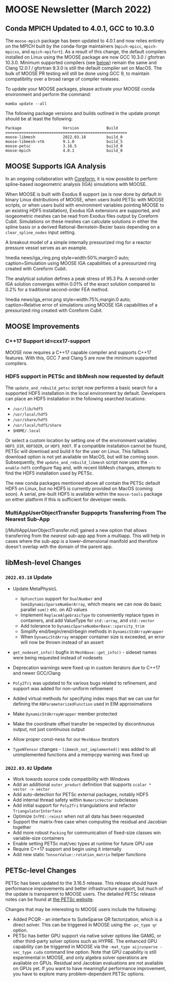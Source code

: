 # MOOSE Newsletter (March 2022)

## Conda MPICH Updated to 4.0.1, GCC to 10.3.0

The `moose-mpich` package has been updated to 4.0.1 and now relies entirely on
the MPICH built by the conda-forge maintainers (`mpich-mpicc`, `mpich-mpicxx`,
and `mpich-mpifort`). As a result of this change, the default compilers installed
on Linux using the MOOSE package are now GCC 10.3.0 / gfortran 10.3.0. Minimum
supported compilers (see [below](2022_03.md#cxx17-support)) remain the same and
Clang 12.0.1 / gfortran 9.3.0 is still the default compiler set on MacOS. The bulk
of MOOSE PR testing will still be done using GCC 9, to maintain compatibility over
a broad range of compiler releases.

To update your MOOSE packages, please activate your MOOSE conda environment and
perform the command:

```
mamba update --all
```

The following package versions and builds outlined in the update prompt should be
at least the following:

```
Package                  Version            Build
=====================================================
moose-libmesh            2022.03.18         build_0
moose-libmesh-vtk        9.1.0              build_5
moose-petsc              3.16.5             build_0
moose-mpich              4.0.1              build_0
```

## MOOSE Supports IGA Analysis

In an ongoing collaboration with [Coreform](https://coreform.com/), it
is now possible to perform spline-based isogeometric analysis (IGA)
simulations with MOOSE.

When MOOSE is built with Exodus 8 support (as is now done by default
in binary Linux distributions of MOOSE, when users build PETSc with
MOOSE scripts, or when users build with environment variables pointing
MOOSE to an existing HDF5 installation), Exodus IGA extensions are
supported, and isogeometric meshes can be read from Exodus files
output by Coreform Cubit.  Simulations on these meshes can calculate
solutions in either the spline basis or a derived
Rational-Bernstein-Bezier basis depending on a `clear_spline_nodes`
input setting.

A breakout model of a simple internally pressurized ring for a reactor
pressure vessel serves as an example.

!media news/iga_ring.png 
       style=width:50%;margin:0 auto;
       caption=Simulation using MOOSE IGA capabilities of a
               pressurized ring created with Coreform Cubit.

The analytical solution defines a peak stress of 95.3 Pa. A second-order IGA
solution converges within 0.01% of the exact solution compared to 0.2% for
a traditional second-order FEA method.

!media news/iga_error.png 
       style=width:75%;margin:0 auto;
       caption=Relative error of simulations using MOOSE IGA capabilities of a
               pressurized ring created with Coreform Cubit.

## MOOSE Improvements

### C++17 Support id=cxx17-support

MOOSE now requires a C++17 capable compiler and supports C++17 features. With
this, GCC 7 and Clang 5 are now the minimum supported compilers.

### HDF5 support in PETSc and libMesh now requested by default

The `update_and_rebuild_petsc` script now performs a basic search for a supported
HDF5 installation in the local environment by default. Developers can place an
HDF5 installation in the following searched locations:

- `/usr/lib/hdf5`
- `/usr/local/hdf5`
- `/usr/share/hdf5`
- `/usr/local/hdf5/share`
- `$HOME/.local`

Or select a custom location by setting one of the environment variables `HDF5_DIR`,
`HDF5DIR`, or `HDF5_ROOT`. If a compatible installation cannot be found, PETSc
will download and build it for the user on Linux. This fallback download option
is not yet available on MacOS, but will be coming soon. Subsequently, the
`update_and_rebuild_libmesh` script now uses the `--enable-hdf5` configure flag
and, with recent libMesh changes, attempts to find the HDF5 installation used by
PETSc.

The new conda packages mentioned above all contain the PETSc default HDF5 on Linux,
but no HDF5 is currently provided on MacOS (coming soon). A serial, pre-built HDF5
is available within the `moose-tools` package on either platform if this is sufficient
for developer needs.

### MultiAppUserObjectTransfer Suppoprts Transferring From The Nearest Sub-App

[/MultiAppUserObjectTransfer.md] gained a new option that allows transferring from the *nearest* sub-app app from a multiapp.  This will help in cases where the sub-app is a lower-dimensional manifold and therefore doesn't overlap with the domain of the parent app.

## libMesh-level Changes

### `2022.03.18` Update

- Update MetaPhysicL

  - `OpFunction` support for `DualNumber` and `SemiDynamicSparseNumberArray`, which
    means we can now do basic parallel `sum()` etc. on AD values
  - Implement `ReplaceAlgebraicType` to conveniently replace types in containers,
    and add ValueType for `std::array`, and `std::vector`
  - Add tolerance to `DynamicSparseNumberBase::sparsity_trim`
  - Simplify end/begin/rend/rbegin methods in `DynamicStdArrayWrapper`
  - When `DynamicStdArray` wrapper container size is exceeded, an error will now
    be thrown instead of an assert

- `get_nodeset_info()` bugfix in `MeshBase::get_info()` - sideset names were being
  requested instead of nodesets
- Deprecation warnings were fixed up in custom iterators due to C++17 and newer
  GCC/Clang
- `Poly2Tri` was updated to fix various bugs related to refinement, and support
  was added for non-uniform refinement
- Added virtual methods for specifying index maps that we can use for defining
  the `RBParameterizedFunction` used in EIM approximations
- Make `DynamicStdArrayWrapper` member protected
- Make the coordinate offset transfer be respected by discontinuous output, not
  just continuous output
- Allow proper const-ness for our `MeshBase` iterators
- `TypeNTensor` changes - `libmesh_not_implemented()` was added to all unimplemented
  functions and a mempcpy warning was fixed up

### `2022.03.02` Update

- Work towards source code compatibility with Windows
- Add an additional `outer_product` definition that supports `scalar * vector -> vector`
- Add auto-detection for PETSc external packages, notably HDF5
- Add internal thread safety within `NumericVector` subclasses
- Add initial support for `Poly2Tri` triangulations and refactor `TriangulatorInterface`
- Optimize `InfFE::reinit` when not all data has been requested
- Support the matrix-free case when computing the residual and Jacobian together
- Add more robust `Packing` for communication of fixed-size classes win variable-size containers
- Enable setting PETSc mat/vec types at runtime for future GPU use
- Require C++17 support and begin using it internally
- Add new static `TensorValue::rotation_matrix` helper functions

## PETSc-level Changes

PETSc has been updated to the 3.16.5 release. This release should have performance
improvements and better infrastructure support, but much of the update is transparent
to MOOSE users. The detailed PETSc release notes can be found at [the PETSc website](https://petsc.org/release/docs/changes/316/).

Changes that may be interesting to MOOSE users include the following:

- Added PCQR - an interface to SuiteSparse QR factorization, which is a direct
  solver. This can be triggered in MOOSE using the `-pc_type qr` option.
- PETSc has better GPU support via native solver options like GAMG, or other third-party
  solver options such as HYPRE. The enhanced GPU capability can be triggered in
  MOOSE via the `-mat_type aijcusparse -vec_type cuda` command line option. Note
  that GPU capability is still experimental in MOOSE, and only algebra solver
  operations are available on GPUs. Residual and Jacobian evaluations are not
  available on GPUs yet. If you want to have meaningful performance improvement,
  you have to explore many problem-dependent PETSc options.

